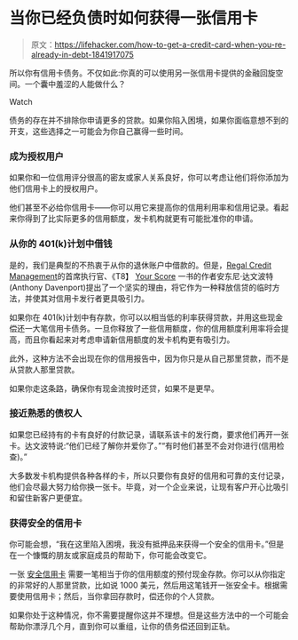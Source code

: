 # 当你已经负债时如何获得一张信用卡

> 原文：<https://lifehacker.com/how-to-get-a-credit-card-when-you-re-already-in-debt-1841917075>

所以你有信用卡债务。不仅如此:你真的可以使用另一张信用卡提供的金融回旋空间。一个囊中羞涩的人能做什么？

Watch

债务的存在并不排除你申请更多的贷款。如果你陷入困境，如果你面临意想不到的开支，这些选择之一可能会为你自己赢得一些时间。

### 成为授权用户

如果你和一位信用评分很高的密友或家人关系良好，你可以考虑让他们将你添加为他们信用卡上的授权用户。

他们甚至不必给你信用卡——你可以用它来提高你的信用利用率和信用记录。看起来你得到了比实际更多的信用额度，发卡机构就更有可能批准你的申请。

### 从你的 401(k)计划中借钱

是的，我们是典型的不热衷于从你的退休账户中借款的。但是，[Regal Credit Management](https://regalcredit.com/)的首席执行官、《T8】 [Your Score](https://www.amazon.com/Your-Score-Understanding-Controlling-Protecting/dp/1328695271?asc_campaign=InlineText&asc_refurl=https://lifehacker.com/how-to-get-a-credit-card-when-you-re-already-in-debt-1841917075&asc_source=&tag=kinjalifehackerlink-20) 一书的作者安东尼·达文波特(Anthony Davenport)提出了一个坚实的理由，将它作为一种释放信贷的临时方法，并使其对信用卡发行者更具吸引力。

如果你在 401(k)计划中有存款，你可以以相当低的利率获得贷款，并用这些现金偿还一大笔信用卡债务。一旦你释放了一些信用额度，你的信用额度利用率将会提高，而且你看起来对考虑申请新信用额度的发卡机构更有吸引力。

此外，这种方法不会出现在你的信用报告中，因为你只是从自己那里贷款，而不是从贷款人那里贷款。

如果你走这条路，确保你有现金流按时还贷，如果不是更早。

### 接近熟悉的债权人

如果您已经持有的卡有良好的付款记录，请联系该卡的发行商，要求他们再开一张卡。达文波特说:“他们已经了解你并爱你了。”“有时他们甚至不会对你进行(信用检查)。”

大多数发卡机构提供各种各样的卡，所以只要你有良好的信用和可靠的支付记录，他们会尽最大努力给你换一张卡。毕竟，对一个企业来说，让现有客户开心比吸引和留住新客户更便宜。

### 获得安全的信用卡

你可能会想，“我在这里陷入困境，我没有抵押品来获得一个安全的信用卡。”但是在一个慷慨的朋友或家庭成员的帮助下，你可能会改变它。

一张 [安全信用卡](https://lifehacker.com/how-to-choose-a-secured-credit-card-1836196338) 需要一笔相当于你的信用额度的预付现金存款。你可以从你指定的非常好的人那里贷款，比如说 1000 美元，然后用这笔钱开一张安全卡。根据需要使用信用卡；然后，当你拿回存款时，偿还你的个人贷款。

如果你处于这种情况，你不需要提醒你这并不理想。但是这些方法中的一个可能会帮助你漂浮几个月，直到你可以重组，让你的债务偿还回到正轨。
